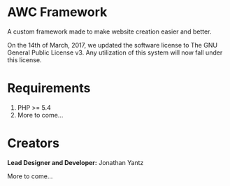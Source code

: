# AWC Framework
A custom framework made to make website creation easier and better.

On the 14th of March, 2017, we updated the software license to The GNU General Public License v3.  Any utilization of this system will now fall under this license.

# Requirements
1. PHP >= 5.4
2. More to come...

# Creators
**Lead Designer and Developer:** Jonathan Yantz

More to come...
